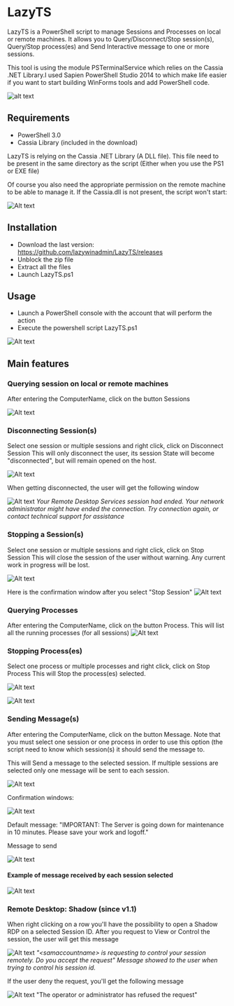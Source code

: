 LazyTS
======
LazyTS is a PowerShell script to manage Sessions and Processes on local or remote machines. It allows you to Query/Disconnect/Stop session(s), Query/Stop process(es) and Send Interactive message to one or more sessions.

This tool is using the module PSTerminalService which relies on the Cassia .NET Library.I used Sapien PowerShell Studio 2014 to which make life easier if you want to start building WinForms tools and add PowerShell code.

![alt text](http://2.bp.blogspot.com/-nx_UZoTQ3a8/VC4cumIZM3I/AAAAAAABoeM/xF4Z9M-dNgc/s1600/LazyTS.png "LazyTS")

## Requirements
* PowerShell 3.0
* Cassia Library (included in the download)

LazyTS is relying on the Cassia .NET Library (A DLL file). This file need to be present in the same directory as the script (Either when you use the PS1 or EXE file)

Of course you also need the appropriate permission on the remote machine to be able to manage it.
If the Cassia.dll is not present, the script won't start:

![Alt text](media/Cassia.dll_required.png?raw=true "Cassia")

## Installation

* Download the last version: https://github.com/lazywinadmin/LazyTS/releases
* Unblock the zip file
* Extract all the files
* Launch LazyTS.ps1


## Usage

* Launch a PowerShell console with the account that will perform the action
* Execute the powershell script LazyTS.ps1

![Alt text](media/LazyTS.png "LazyTS")



## Main features
### Querying session on local or remote machines
After entering the ComputerName, click on the button Sessions

![Alt text](media/LazyTS_Query_sessions.png?raw=true "Querying session on local or remote machines")


### Disconnecting Session(s)
Select one session or multiple sessions and right click, click on Disconnect Session
This will only disconnect the user, its session State will become "disconnected", but will remain opened on the host.

![Alt text](media/LazyTS_Disconnecting_sessions.png?raw=true "Disconnecting Session(s)")

When getting disconnected, the user will get the following window

![Alt text](media/LazyTS_DisconnectedUser_message.png?raw=true "Your Remote Desktop Services session had ended")
<i>Your Remote Desktop Services session had ended.
Your network administrator might have ended the connection. Try connection again, or contact technical support for assistance</i>

### Stopping a Session(s)
Select one session or multiple sessions and right click, click on Stop Session
This will close the session of the user without warning. Any current work in progress will be lost.

![Alt text](media/LazyTS_Closing_sessions.png?raw=true "Stopping a Session(s)")

Here is the confirmation window after you select "Stop Session"
![Alt text](media/LazyTS_Closing_sessions_Confirmation.png?raw=true "confirmation window for Stopping a Session")

### Querying Processes
After entering the ComputerName, click on the button Process.
This will list all the running processes (for all sessions)
![Alt text](media/LazyTS_Query_processes.png?raw=true "Querying Processes")

### Stopping Process(es)
Select one process or multiple processes and right click, click on Stop Process
This will Stop the process(es) selected.

![Alt text](media/LazyTS-Stopping_Processes.png?raw=true "Stopping Process(es)")

![Alt text](media/LazyTS-Stopping_Processes_Confirmation.png?raw=true "Stopping Process(es)/Confirmation")

### Sending Message(s)
After entering the ComputerName, click on the button Message.
Note that you must select one session or one process in order to use this option (the script need to know which session(s) it should send the message to.

This will Send a message to the selected session. If multiple sessions are selected only one message will be sent to each session.

![Alt text](media/LazyTS-Sending_Message.png?raw=true "Sending Message(s)")


Confirmation windows:

![Alt text](media/LazyTS-Sending_Message-Confirmation.png?raw=true "Sending Message(s)/confirmation")

Default message: "IMPORTANT: The Server is going down for maintenance in 10 minutes. Please save your work and logoff."

Message to send

![Alt text](media/LazyTS-Sending_Message-Custom.png?raw=true "Sending Message(s)/Message to send")


#### Example of message received by each session selected
![Alt text](media/User_message.png?raw=true "Example")

### Remote Desktop: Shadow (since v1.1)
When right clicking on a row you'll have the possibility to open a Shadow RDP on a selected Session ID. After you request to View or Control the session, the user will get this message

![Alt text](media/LazyTS-Shadow_Control.png?raw=true "Remote Desktop: Shadow")
<i>"<Domain>\<samaccountname> is requesting to control your session remotely. Do you accept the request"
Message showed to the user when trying to control his session id.</i>

If the user deny the request, you'll get the following message

![Alt text](media/LazyTS-Shadow_Deny.png?raw=true "Deny")
"The operator or administrator has refused the request"
